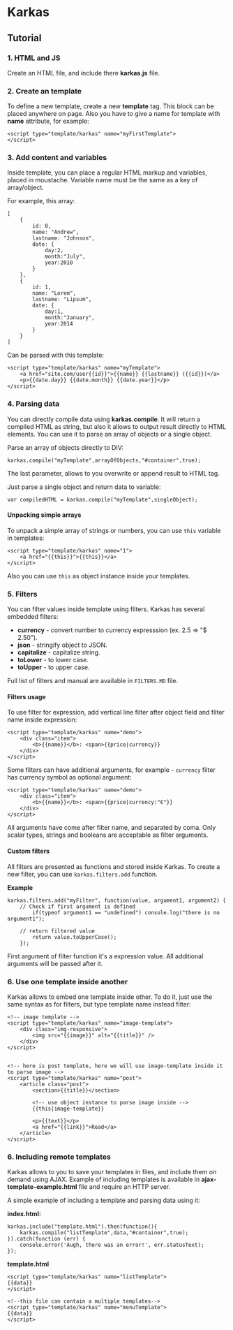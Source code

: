 # Karkas

## Tutorial

### 1. HTML and JS

Create an HTML file, and include there **karkas.js** file.


### 2. Create an template

To define a new template, create a new **template** tag. This block can be placed anywhere on page.
Also you have to give a name for template with **name** attribute, for example:

```
<script type="template/karkas" name="myFirstTemplate">
</script>
```

### 3. Add content and variables

Inside template, you can place a regular HTML markup and variables, placed in moustache. Variable name must be the same as a key of array/object.

For example, this array:
```
[
	{
		id: 0,
		name: "Andrew",
		lastname: "Johnson",
		date: {
			day:2,
			month:"July",
			year:2010
		}
	},
	{
		id: 1,
		name: "Lorem",
		lastname: "Lipsum",
		date: {
			day:1,
			month:"January",
			year:2014
		}
	}
] 

```

Can be parsed with this template:

```
<script type="template/karkas" name="myTemplate">
	<a href="site.com/user{{id}}">{{name}} {{lastname}} ({{id}})</a>
	<p>{{date.day}} {{date.month}} {{date.year}}</p>
</script>
```

### 4. Parsing data

You can directly compile data using **karkas.compile**.
It will return a compiled HTML as string, but also it allows to output result directly to HTML elements.
You can use it to parse an array of objects or a single object.

Parse an array of objects directly to DIV:

```
karkas.compile("myTemplate",arrayOfObjects,"#container",true);
```
The last parameter, allows to you overwrite or append result to HTML tag.


Just parse a single object and return data to variable:

```
var compiledHTML = karkas.compile("myTemplate",singleObject);
```

#### Unpacking simple arrays
To unpack a simple array of strings or numbers, you can use `this` variable in templates:
```
<script type="template/karkas" name="1">
	<a href="{{this}}">{{this}}</a>
</script>
```
Also you can use `this` as object instance inside your templates.

### 5. Filters

You can filter values inside template using filters.
Karkas has several embedded filters:

* **currency** - convert number to currency expresssion (ex. 2.5 => "$ 2.50").
* **json** - stringify object to JSON.
* **capitalize** - capitalize string.
* **toLower** - to lower case.
* **toUpper** - to upper case.

Full list of filters and manual are available in `FILTERS.MD` file.

#### Filters usage

To use filter for expression, add vertical line filter after object field and filter name inside expression:
```
<script type="template/karkas" name="demo">
    <div class="item">
        <b>{{name}}</b>: <span>{{price|currency}}
    </div>
</script>
```

Some filters can have additional arguments, for example - `currency` filter has currency symbol as optional argument:
```
<script type="template/karkas" name="demo">
    <div class="item">
        <b>{{name}}</b>: <span>{{price|currency:"€"}}
    </div>
</script>
```
All arguments have come after filter name, and separated by coma.
Only scalar types, strings and booleans are acceptable as filter arguments.

#### Custom filters

All filters are presented as functions and stored inside Karkas.
To create a new filter, you can use `karkas.filters.add` function.

**Example**
```
karkas.filters.add("myFilter", function(value, argument1, argument2) {
    // Check if first argument is defined
        if(typeof argument1 == "undefined") console.log("there is no argument1");
        
    // return filtered value
        return value.toUpperCase();
    });
```

First argument of filter function it's a expression value.
All additional arguments will be passed after it.

### 6. Use one template inside another
Karkas allows to embed one template inside other.
To do it, just use the same syntax as for filters, but type template name instead filter:

```
<!-- image template -->
<script type="template/karkas" name="image-template">
    <div class="img-responsive">
        <img src="{{image}}" alt="{{title}}" />
    </div>
</script>


<!-- here is post template, here we will use image-template inside it to parse image -->
<script type="template/karkas" name="post">
    <article class="post">
        <section>{{title}}</section>
        
        <!-- use object instance to parse image inside -->
        {{this|image-template}}
        
        <p>{{text}}</p>
        <a href="{{link}}">Read</a>
    </article>
</script>

```

### 6. Including remote templates
Karkas allows to you to save your templates in files, and include them on demand using AJAX.
Example of including templates is available in **ajax-template-example.html** file and require an HTTP server.

A simple example of including a template and parsing data using it:

**index.html:**
```
karkas.include("template.html").then(function(){
    karkas.compile("listTemplate",data,"#container",true);
}).catch(function (err) {
    console.error('Augh, there was an error!', err.statusText);
});
```
**template.html**
```
<script type="template/karkas" name="listTemplate">
{{data}}
</script>

<!--this file can contain a multiple templates-->
<script type="template/karkas" name="menuTemplate">
{{data}}
</script>

```

